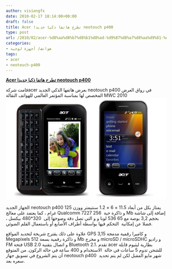 ```yaml
---
author: visiongfx
date: 2010-02-17 18:14:00+00:00
draft: false
title: Acer تطرح هاتفا ذكيا جديدا neotouch p400
type: post
url: /2010/02/acer-%d8%aa%d8%b7%d8%b1%d8%ad-%d9%87%d8%a7%d8%aa%d9%81-%d8%b0%d9%83%d9%8a-%d8%ac%d8%af%d9%8a%d8%af-neotouch-p400/
categories:
- هواتف/ أجهزة لوحية
tags:
- acer
- neotouch-p400
---
```


[**Acer تطرح هاتفا ذكيا جديدا neotouch p400**](https://www.it-scoop.com/2010/02/acer-%d8%aa%d8%b7%d8%b1%d8%ad-%d9%87%d8%a7%d8%aa%d9%81-%d8%b0%d9%83%d9%8a-%d8%ac%d8%af%d9%8a%d8%af-neotouch-p400/)


قامت شركةacer بعرض هاتفها الذكي الجديد neotouch p400  في رواق العرض المخصص لها بمناسبة  المؤتمر العالمي للهواتف النقالة MWC 2010
[![](neotouch.jpg)
](https://www.it-scoop.com/2010/02/acer-%d8%aa%d8%b7%d8%b1%d8%ad-%d9%87%d8%a7%d8%aa%d9%81-%d8%b0%d9%83%d9%8a-%d8%ac%d8%af%d9%8a%d8%af-neotouch-p400/)

الجهاز الجديد neotouch p400 يمتاز بكل من أبعاد 11.5 × 6 × 1.2 سنتيمتر ووزن 125 غرام ، كما يعتمد على معالج Qualcomm 7227 و ذاكرة حية  256 Mb إضافة إلى شاشة بحجم  3,2  بوصة مع 65 536 لونا و و التي تصل دقة وضوحها إلى  320*480 بيكسل ، فضلا عن إمكانية  التحكم فيها بواسطة أطراف الأصابع أو باستعمال القلم الضوئي.

علاوة على ذلك يقترح شريحة لتحديد المواقع GPS و كاميرا رقمية مدمجة 3,15 Megapixels و ذاكرة رقمية بسعة  512 Mb و مخرج microSD / microSDHC و راديو FM فتحة USB 2.0 و اتصال بتقنية Bluetooth 2.1.
تقدم acer بطارية ليثيوم قابلة للشحن تدوم 5 ساعات في حالة  الاستخدام و 400 ساعة في حالة الركون.
من المتوقع أن يتم الشروع في تسويق جهاز neotouch p400  شهر مايو المقبل لكن لم يتم تحديد سعره بعد.
